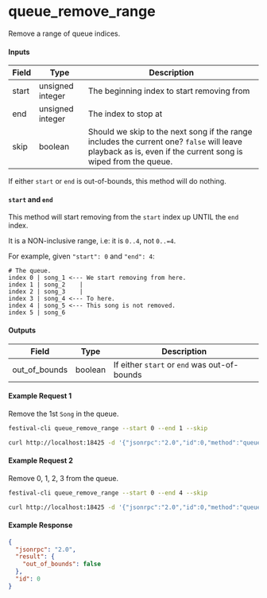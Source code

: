 # queue_remove_range
Remove a range of queue indices.

#### Inputs
| Field  | Type             | Description |
|--------|------------------|-------------|
| start  | unsigned integer | The beginning index to start removing from
| end    | unsigned integer | The index to stop at
| skip   | boolean          | Should we skip to the next song if the range includes the current one? `false` will leave playback as is, even if the current song is wiped from the queue.

If either `start` or `end` is out-of-bounds, this method will do nothing.

#### `start` and `end`
This method will start removing from the `start` index up UNTIL the `end` index.

It is a NON-inclusive range, i.e: it is `0..4`, not `0..=4`.

For example, given `"start": 0` and `"end": 4`:
```plaintext
# The queue.
index 0 | song_1 <--- We start removing from here.
index 1 | song_2    |
index 2 | song_3    |
index 3 | song_4 <--- To here.
index 4 | song_5 <--- This song is not removed.
index 5 | song_6
```

#### Outputs
| Field         | Type    | Description |
|---------------|---------|-------------|
| out_of_bounds | boolean | If either `start` or `end` was out-of-bounds

#### Example Request 1
Remove the 1st `Song` in the queue.
```bash
festival-cli queue_remove_range --start 0 --end 1 --skip
```
```bash
curl http://localhost:18425 -d '{"jsonrpc":"2.0","id":0,"method":"queue_remove_range","params":{"start":0,"end":1,"skip":true}}'
```

#### Example Request 2
Remove 0, 1, 2, 3 from the queue.
```bash
festival-cli queue_remove_range --start 0 --end 4 --skip
```
```bash
curl http://localhost:18425 -d '{"jsonrpc":"2.0","id":0,"method":"queue_remove_range","params":{"start":0,"end":4,"skip":true}}'
```

#### Example Response
```json
{
  "jsonrpc": "2.0",
  "result": {
    "out_of_bounds": false
  },
  "id": 0
}
```
